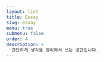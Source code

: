 ```yaml
---
layout: list
title: Essay
slug: essay
menu: true
submenu: false
order: 4
description: >
  간단하게 생각을 정리해서 쓰는 공간입니다.
---
```

